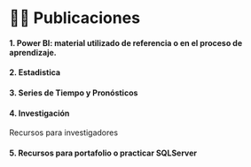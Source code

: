 # 👩‍💻 Publicaciones

#### 1. Power BI: material utilizado de referencia o en el proceso de aprendizaje.

#### 2. Estadistica


#### 3. Series de Tiempo y Pronósticos


#### 4. Investigación

Recursos para investigadores 

#### 5. Recursos para portafolio o practicar SQLServer 
